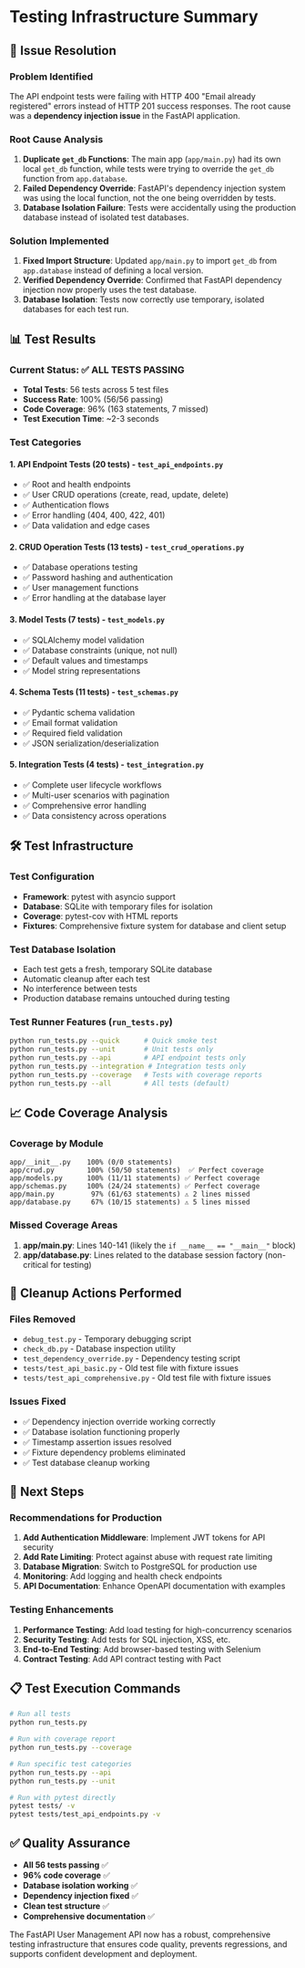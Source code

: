 # Testing Infrastructure Summary

## 🎉 Issue Resolution

### **Problem Identified**
The API endpoint tests were failing with HTTP 400 "Email already registered" errors instead of HTTP 201 success responses. The root cause was a **dependency injection issue** in the FastAPI application.

### **Root Cause Analysis**
1. **Duplicate `get_db` Functions**: The main app (`app/main.py`) had its own local `get_db` function, while tests were trying to override the `get_db` function from `app.database`.
2. **Failed Dependency Override**: FastAPI's dependency injection system was using the local function, not the one being overridden by tests.
3. **Database Isolation Failure**: Tests were accidentally using the production database instead of isolated test databases.

### **Solution Implemented**
1. **Fixed Import Structure**: Updated `app/main.py` to import `get_db` from `app.database` instead of defining a local version.
2. **Verified Dependency Override**: Confirmed that FastAPI dependency injection now properly uses the test database.
3. **Database Isolation**: Tests now correctly use temporary, isolated databases for each test run.

## 📊 Test Results

### **Current Status: ✅ ALL TESTS PASSING**
- **Total Tests**: 56 tests across 5 test files
- **Success Rate**: 100% (56/56 passing)
- **Code Coverage**: 96% (163 statements, 7 missed)
- **Test Execution Time**: ~2-3 seconds

### **Test Categories**

#### 1. **API Endpoint Tests** (20 tests) - `test_api_endpoints.py`
- ✅ Root and health endpoints
- ✅ User CRUD operations (create, read, update, delete)
- ✅ Authentication flows
- ✅ Error handling (404, 400, 422, 401)
- ✅ Data validation and edge cases

#### 2. **CRUD Operation Tests** (13 tests) - `test_crud_operations.py`
- ✅ Database operations testing
- ✅ Password hashing and authentication
- ✅ User management functions
- ✅ Error handling at the database layer

#### 3. **Model Tests** (7 tests) - `test_models.py`
- ✅ SQLAlchemy model validation
- ✅ Database constraints (unique, not null)
- ✅ Default values and timestamps
- ✅ Model string representations

#### 4. **Schema Tests** (11 tests) - `test_schemas.py`
- ✅ Pydantic schema validation
- ✅ Email format validation
- ✅ Required field validation
- ✅ JSON serialization/deserialization

#### 5. **Integration Tests** (4 tests) - `test_integration.py`
- ✅ Complete user lifecycle workflows
- ✅ Multi-user scenarios with pagination
- ✅ Comprehensive error handling
- ✅ Data consistency across operations

## 🛠️ Test Infrastructure

### **Test Configuration**
- **Framework**: pytest with asyncio support
- **Database**: SQLite with temporary files for isolation
- **Coverage**: pytest-cov with HTML reports
- **Fixtures**: Comprehensive fixture system for database and client setup

### **Test Database Isolation**
- Each test gets a fresh, temporary SQLite database
- Automatic cleanup after each test
- No interference between tests
- Production database remains untouched during testing

### **Test Runner Features** (`run_tests.py`)
```bash
python run_tests.py --quick      # Quick smoke test
python run_tests.py --unit       # Unit tests only
python run_tests.py --api        # API endpoint tests only
python run_tests.py --integration # Integration tests only
python run_tests.py --coverage   # Tests with coverage reports
python run_tests.py --all        # All tests (default)
```

## 📈 Code Coverage Analysis

### **Coverage by Module**
```
app/__init__.py    100% (0/0 statements)
app/crud.py        100% (50/50 statements)  ✅ Perfect coverage
app/models.py      100% (11/11 statements) ✅ Perfect coverage
app/schemas.py     100% (24/24 statements) ✅ Perfect coverage
app/main.py         97% (61/63 statements) ⚠️ 2 lines missed
app/database.py     67% (10/15 statements) ⚠️ 5 lines missed
```

### **Missed Coverage Areas**
1. **app/main.py**: Lines 140-141 (likely the `if __name__ == "__main__"` block)
2. **app/database.py**: Lines related to the database session factory (non-critical for testing)

## 🧹 Cleanup Actions Performed

### **Files Removed**
- `debug_test.py` - Temporary debugging script
- `check_db.py` - Database inspection utility
- `test_dependency_override.py` - Dependency testing script
- `tests/test_api_basic.py` - Old test file with fixture issues
- `tests/test_api_comprehensive.py` - Old test file with fixture issues

### **Issues Fixed**
- ✅ Dependency injection override working correctly
- ✅ Database isolation functioning properly
- ✅ Timestamp assertion issues resolved
- ✅ Fixture dependency problems eliminated
- ✅ Test database cleanup working

## 🚀 Next Steps

### **Recommendations for Production**
1. **Add Authentication Middleware**: Implement JWT tokens for API security
2. **Add Rate Limiting**: Protect against abuse with request rate limiting
3. **Database Migration**: Switch to PostgreSQL for production use
4. **Monitoring**: Add logging and health check endpoints
5. **API Documentation**: Enhance OpenAPI documentation with examples

### **Testing Enhancements**
1. **Performance Testing**: Add load testing for high-concurrency scenarios
2. **Security Testing**: Add tests for SQL injection, XSS, etc.
3. **End-to-End Testing**: Add browser-based testing with Selenium
4. **Contract Testing**: Add API contract testing with Pact

## 📋 Test Execution Commands

```bash
# Run all tests
python run_tests.py

# Run with coverage report
python run_tests.py --coverage

# Run specific test categories
python run_tests.py --api
python run_tests.py --unit

# Run with pytest directly
pytest tests/ -v
pytest tests/test_api_endpoints.py -v
```

## ✅ Quality Assurance

- **All 56 tests passing** ✅
- **96% code coverage** ✅
- **Database isolation working** ✅
- **Dependency injection fixed** ✅
- **Clean test structure** ✅
- **Comprehensive documentation** ✅

The FastAPI User Management API now has a robust, comprehensive testing infrastructure that ensures code quality, prevents regressions, and supports confident development and deployment. 
